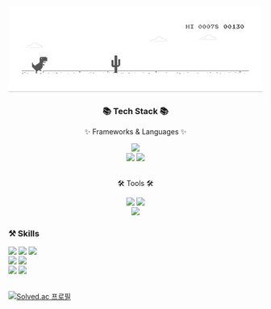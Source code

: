 <div align="center">
  
![dino.gif](./dino.gif)

</div>

<div align=center>
	<h3>📚 Tech Stack 📚</h3>
	<p>✨ Frameworks & Languages ✨</p>
</div>
<div align="center">
	<img src="https://img.shields.io/badge/Java-E64415?style=flat&logo=Conda-Forge&logoColor=white" />
	<br>
	<img src="https://img.shields.io/badge/Spring-6DB33F?style=flat&logo=Spring&logoColor=white" />
	<img src="https://img.shields.io/badge/SpringBoot-13C100?style=flat&logo=Spring&logoColor=white" />

</div>
<br>
<div align=center>
	<p>🛠 Tools 🛠</p>
</div>
<div align=center>
	<img src="https://img.shields.io/badge/IntelliJ IDEA%20IDE-2C2255?style=flat&logo=EclipseIDE&logoColor=white" />
	<img src="https://img.shields.io/badge/Visual%20Studio%20Code-007ACC?style=flat&logo=VisualStudioCode&logoColor=white" />
	<br>
	<img src="https://img.shields.io/badge/GitHub-181717?style=flat&logo=GitHub&logoColor=white" />
</div>

### ⚒️ Skills 

<p>
<img src="https://img.shields.io/badge/Spring Boot-6DB33F?style=for-the-badge&logo=springboot&logoColor=white" /> 
<img src="https://img.shields.io/badge/Spring Data JPA-6DB33F?style=for-the-badge&logo=spring&logoColor=white" /> 
<img src="https://img.shields.io/badge/Spring Security-6DB33F?style=for-the-badge&logo=springsecurity&logoColor=white" />
<br>

<img src="https://img.shields.io/badge/QueryDSL-0094F5?style=for-the-badge&logo=spring&logoColor=white" /> 
<img src="https://img.shields.io/badge/MySQL-4479A1?style=for-the-badge&logo=mysql&logoColor=white" /> 
<br>

<img src="https://img.shields.io/badge/Github Actions-2088FF?style=for-the-badge&logo=githubactions&logoColor=white" /> 
<img src="https://img.shields.io/badge/Docker-2496ED?style=for-the-badge&logo=docker&logoColor=white" /> 
<br><br>

</p>

[![Solved.ac
프로필](http://mazassumnida.wtf/api/v2/generate_badge?boj=gkfktkrh153)](https://solved.ac/profile/gkfktkrh153)

<br><br>
